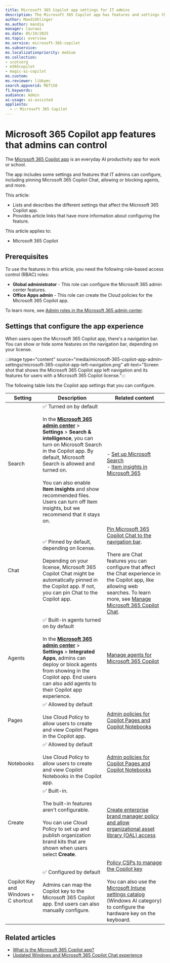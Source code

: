 ```yaml
---  
title: Microsoft 365 Copilot app settings for IT admins
description: The Microsoft 365 Copilot app has features and settings that Enterprise and organization admins can configure. Admins can turn on search, pin Microsoft 365 Copilot Chat, allow or block agents, allow pages and notices, and map the Copilot key to the Microsoft 365 Copilot app.
author: MandiOhlinger
ms.author: mandia
manager: laurawi
ms.date: 05/19/2025
ms.topic: overview
ms.service: microsoft-365-copilot
ms.subservice: 
ms.localizationpriority: medium
ms.collection: 
- scotvorg
- m365copilot
- magic-ai-copilot
ms.custom:  
ms.reviewer: libbymc
search.appverid: MET150
f1.keywords: 
audience: Admin
ai-usage: ai-assisted
appliesto:
  - ✅ Microsoft 365 Copilot
---
```


# Microsoft 365 Copilot app features that admins can control

The [Microsoft 365 Copilot app](microsoft-365-copilot-app-overview.md) is an everyday AI productivity app for work or school.

The app includes some settings and features that IT admins can configure, including pinning Microsoft 365 Copilot Chat, allowing or blocking agents, and more.

This article:

- Lists and describes the different settings that affect the Microsoft 365 Copilot app.
- Provides article links that have more information about configuring the feature.

This article applies to:

- Microsoft 365 Copilot

## Prerequisites

To use the features in this article, you need the following role-based access control (RBAC) roles:

- **Global administrator** - This role can configure the Microsoft 365 admin center features.
- **Office Apps admin** - This role can create the Cloud policies for the Microsoft 365 Copilot app.

To learn more, see [Admin roles in the Microsoft 365 admin center](/microsoft-365/admin/add-users/about-admin-roles).

## Settings that configure the app experience

When users open the Microsoft 365 Copilot app, there's a navigation bar. You can show or hide some features on the navigation bar, depending on your license.

:::image type="content" source="media/microsoft-365-copilot-app-admin-settings/microsoft-365-copilot-app-left-navigation.png" alt-text="Screen shot that shows the Microsoft 365 Copilot app left navigation and its features for users with a Microsoft 365 Copilot license.":::

The following table lists the Copilot app settings that you can configure.

| Setting | Description | Related content |
|---|---|---|
| Search | ✅ Turned on by default <br/><br/>In the **[Microsoft 365 admin center](https://admin.microsoft.com)** > **Settings** > **Search & intelligence**, you can turn on Microsoft Search in the Copilot app. By default, Microsoft Search is allowed and turned on.<br/><br/> You can also enable **Item insights** and show recommended files. Users can turn off Item insights, but we recommend that it stays on. | - [Set up Microsoft Search](/microsoftsearch/setup-microsoft-search) <br/> - [Item insights in Microsoft 365](/graph/item-insights-overview) |
| Chat | ✅ Pinned by default, depending on license. <br/><br/> Depending on your license, Microsoft 365 Copilot Chat might be automatically pinned in the Copilot app. If not, you can pin Chat to the Copilot app. | [Pin Microsoft 365 Copilot Chat to the navigation bar](pin-copilot.md). <br/><br/> There are Chat features you can configure that affect the Chat experience in the Copilot app, like allowing web searches. To learn more, see [Manage Microsoft 365 Copilot Chat](/copilot/manage).|
| Agents | ✅ Built-in agents turned on by default <br/><br/>In the **[Microsoft 365 admin center](https://admin.microsoft.com)** > **Settings** > **Integrated Apps**, admins can deploy or block agents from showing in the Copilot app. End users can also add agents to their Copilot app experience. | [Manage agents for Microsoft 365 Copilot](/microsoft-365/admin/manage/manage-copilot-agents-integrated-apps) |
| Pages | ✅ Allowed by default <br/><br/>Use Cloud Policy to allow users to create and view Copilot Pages in the Copilot app. | [Admin policies for Copilot Pages and Copilot Notebooks](/microsoft-365/loop/cpcn-admin-configuration) |
| Notebooks | ✅ Allowed by default <br/><br/>Use Cloud Policy to allow users to create and view Copilot Notebooks in the Copilot app. | [Admin policies for Copilot Pages and Copilot Notebooks](/microsoft-365/loop/cpcn-admin-configuration) |
| Create | ✅ Built-in. <br/><br/>The built-in features aren't configurable. <br/><br/>You can use Cloud Policy to set up and publish organization brand kits that are shown when users select **Create**. | [Create enterprise brand manager policy and allow organizational asset library (OAL) access](enterprise-brand-manager.md) |
| Copilot Key and Windows + C shortcut | ✅ Configured by default <br/><br/>Admins can map the Copilot key to the Microsoft 365 Copilot app. End users can also manually configure. | [Policy CSPs to manage the Copilot key](/windows/client-management/manage-windows-copilot#policies-to-manage-the-copilot-key) <br/><br/>You can also use the [Microsoft Intune settings catalog](/intune/intune-service/configuration/settings-catalog) (Windows AI category) to configure the hardware key on the keyboard. |

## Related articles

- [What is the Microsoft 365 Copilot app?](microsoft-365-copilot-app-overview.md)
- [Updated Windows and Microsoft 365 Copilot Chat experience](/windows/client-management/manage-windows-copilot)
